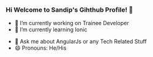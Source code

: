 ### Hi Welcome to Sandip's Gihthub Profile! 👋


- 🔭 I’m currently working on Trainee Developer
- 🌱 I’m currently learning Ionic
<!--
- 👯 I’m looking to collaborate on ...
- 🤔 I’m looking for help with ...
- 📫 How to reach me: ...
-->
- 💬 Ask me about AngularJs or any Tech Related Stuff
- 😄 Pronouns: He/His
